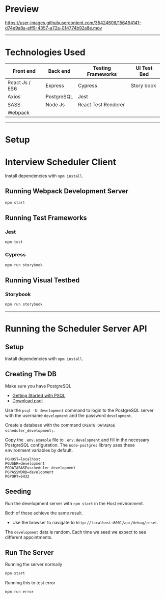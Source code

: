 # Preview



https://user-images.githubusercontent.com/35424606/156494141-d74e9a8a-eff9-4357-a72a-014774b92a8e.mov



---
# Technologies Used

Front end | Back end | Testing Frameworks | UI Test Bed
  ---     |   ---    |       ---          |     ---
React Js / ES6 | Express | Cypress        | Story book
Axios     | PostgreSQL   | Jest           |
SASS      | Node Js      | React Test Renderer|
Webpack   |              |                |



----
# Setup
# Interview Scheduler Client


Install dependencies with `npm install`.

## Running Webpack Development Server

```sh
npm start
```

## Running Test Frameworks
### Jest

```sh
npm test
```
### Cypress

```sh
npm run storybook
```
## Running Visual Testbed
### Storybook 

```sh
npm run storybook
```
----
# Running the Scheduler Server API

## Setup

Install dependencies with `npm install`.

## Creating The DB

Make sure you have PostgreSQL
- [Getting Started with PSQL](https://www.postgresqltutorial.com/postgresql-getting-started/)
- [Download psql](https://www.postgresql.org/download/)

Use the `psql -U development` command to login to the PostgreSQL server with the username `development` and the password `development`.

Create a database with the command `CREATE DATABASE scheduler_development;`.

Copy the `.env.example` file to `.env.development` and fill in the necessary PostgreSQL configuration. The `node-postgres` library uses these environment variables by default.

```
PGHOST=localhost
PGUSER=development
PGDATABASE=scheduler_development
PGPASSWORD=development
PGPORT=5432
```

## Seeding

Run the development server with `npm start` in the Host environment.

Both of these achieve the same result.

- Use the browser to navigate to `http://localhost:8001/api/debug/reset`.

The `development` data is random. Each time we seed we expect to see different appointments.

## Run The Server

Running the server normally
```sh
npm start
```

Running this to test error
```sh
npm run error
```
